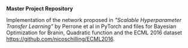 **Master Project Repository**

Implementation of the network proposed in *"Scalable Hyperparameter Transfer Learning"* by Perrone et al in PyTorch and files for Bayesian Optimization for Branin, Quadratic function and the ECML 2016 dataset https://github.com/nicoschilling/ECML2016.
